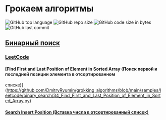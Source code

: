# Грокаем алгоритмы

![GitHub top language](https://img.shields.io/github/languages/top/DmitryRyumin/grokking_algorithms
)
![GitHub repo size](https://img.shields.io/github/repo-size/DmitryRyumin/grokking_algorithms
)
![GitHub code size in bytes](https://img.shields.io/github/languages/code-size/DmitryRyumin/grokking_algorithms
)
![GitHub last commit](https://img.shields.io/github/last-commit/DmitryRyumin/grokking_algorithms
)

## [Бинарный поиск](https://github.com/DmitryRyumin/grokking_algorithms/blob/main/algorithms/binary_search.py)

### [LeetCode](https://github.com/DmitryRyumin/grokking_algorithms/tree/main/samples/leetcode/binary_search)

#### [Find First and Last Position of Element in Sorted Array (Поиск первой и последней позиции элемента в отсортированном
списке)](https://github.com/DmitryRyumin/grokking_algorithms/blob/main/samples/leetcode/binary_search/34_Find_First_and_Last_Position_of_Element_in_Sorted_Array.py)

#### [Search Insert Position (Вставка числа в отсортированный список)](https://github.com/DmitryRyumin/grokking_algorithms/blob/main/samples/leetcode/binary_search/35_Search_Insert_Position.py)